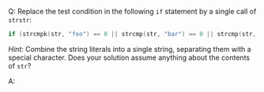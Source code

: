 Q: Replace the test condition in the following `if` statement by a single call
of `strstr`:

```c
if (strcmpk(str, "foo") == 0 || strcmp(str, "bar") == 0 || strcmp(str, "baz") == 0) // ...
```

<em>Hint:</em> Combine the string literals into a single string, separating them
with a special character. Does your solution assume anything about the contents
of `str`?

A:
